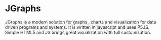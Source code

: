 # JGraphs
 JGraphs is a modern solution for graphs , charts and visualization for data driven programs and systems. It is written in javascript and uses P5JS. Simple HTML5 and JS brings great visualization with full customization. 
